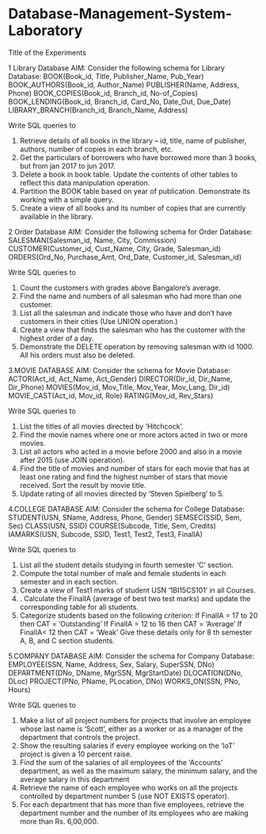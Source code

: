 # Database-Management-System-Laboratory

Title of the Experiments 

1 Library Database
AIM: 
Consider the following schema for Library Database: 
BOOK(Book_id, Title, Publisher_Name, Pub_Year) 
BOOK_AUTHORS(Book_id, Author_Name) 
PUBLISHER(Name, Address, Phone) 
BOOK_COPIES(Book_id, Branch_id, No-of_Copies) 
BOOK_LENDING(Book_id, Branch_id, Card_No, Date_Out, Due_Date) 
LIBRARY_BRANCH(Branch_id, Branch_Name, Address)

Write SQL queries to 
1. Retrieve details of all books in the library – id, title, name of publisher, authors, number of copies 
in each branch, etc. 
2. Get the particulars of borrowers who have borrowed more than 3 books, but from jan 2017 to jun 2017. 
3. Delete a book in book table. Update the contents of other tables to reflect this data manipulation operation. 
4. Partition the BOOK table based on year of publication. Demonstrate its working with a simple query. 
5. Create a view of all books and its number of copies that are currently available in the library.

2 Order Database 
AIM: 
Consider the following schema for Order Database: 
SALESMAN(Salesman_id, Name, City, Commission) 
CUSTOMER(Customer_id, Cust_Name, City, Grade, Salesman_id) 
ORDERS(Ord_No, Purchase_Amt, Ord_Date, Customer_id, Salesman_id) 
 
Write SQL queries to 
1. Count the customers with grades above Bangalore’s average. 
2. Find the name and numbers of all salesman who had more than one customer. 
3. List all the salesman and indicate those who have and don’t have customers in their cities (Use UNION operation.) 
4. Create a view that finds the salesman who has the customer with the highest order of a day. 
5. Demonstrate the DELETE operation by removing salesman with id 1000. All his orders must 
also be deleted.

3.MOVIE DATABASE
 AIM: 
Consider the schema for Movie Database: 
ACTOR(Act_id, Act_Name, Act_Gender) 
DIRECTOR(Dir_id, Dir_Name, Dir_Phone) 
MOVIES(Mov_id, Mov_Title, Mov_Year, Mov_Lang, Dir_id) 
MOVIE_CAST(Act_id, Mov_id, Role) 
RATING(Mov_id, Rev_Stars) 
 
Write SQL queries to 
1. List the titles of all movies directed by ‘Hitchcock’. 
2. Find the movie names where one or more actors acted in two or more movies. 
3. List all actors who acted in a movie before 2000 and also in a movie after 2015 (use JOIN operation). 
4. Find the title of movies and number of stars for each movie that has at least one rating and find the highest number of stars that movie received. Sort the result by movie title.
5. Update rating of all movies directed by ‘Steven Spielberg’ to 5.

4.COLLEGE DATABASE 
 AIM: 
Consider the schema for College Database: 
STUDENT(USN, SName, Address, Phone, Gender) 
SEMSEC(SSID, Sem, Sec) 
CLASS(USN, SSID) 
COURSE(Subcode, Title, Sem, Credits) 
IAMARKS(USN, Subcode, SSID, Test1, Test2, Test3, FinalIA) 
 
Write SQL queries to 
1. List all the student details studying in fourth semester ‘C’ section. 
2. Compute the total number of male and female students in each semester and in each section. 
3. Create a view of Test1 marks of student USN ‘1BI15CS101’ in all Courses.
4. . Calculate the FinalIA (average of best two test marks) and update the corresponding table for all students. 
5. Categorize students based on the following criterion: 
  If FinalIA = 17 to 20 then CAT = ‘Outstanding’ 
  If FinalIA = 12 to 16 then CAT = ‘Average’ 
  If FinalIA< 12 then CAT = ‘Weak’ 
Give these details only for 8 th semester A, B, and C section students.

5.COMPANY DATABASE 
AIM: 
Consider the schema for Company Database: 
EMPLOYEE(SSN, Name, Address, Sex, Salary, SuperSSN, DNo) 
DEPARTMENT(DNo, DName, MgrSSN, MgrStartDate) 
DLOCATION(DNo, DLoc) 
PROJECT(PNo, PName, PLocation, DNo) 
WORKS_ON(SSN, PNo, Hours) 
 
Write SQL queries to 

1. Make a list of all project numbers for projects that involve an employee whose last name is ‘Scott’, either as a worker or as a manager of the department that controls the project. 
2. Show the resulting salaries if every employee working on the ‘IoT’ project is given a 10 percent raise. 
3. Find the sum of the salaries of all employees of the ‘Accounts’ department, as well as the maximum salary, the minimum salary, and the average salary in this department 
4. Retrieve the name of each employee who works on all the projects controlled by department number 5 (use NOT EXISTS operator). 
5. For each department that has more than five employees, retrieve the department number and the number of its employees who are making more than Rs. 6,00,000. 

